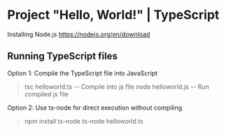 # Project "Hello, World!" | TypeScript

Installing Node.js
https://nodejs.org/en/download

## Running TypeScript files

Option 1: Compile the TypeScript file into JavaScript
> tsc helloworld.ts -- Compile into js file
> node helloworld.js -- Run compiled js file

Option 2: Use ts-node for direct execution without compiling
> npm install ts-node
> ts-node helloworld.ts

